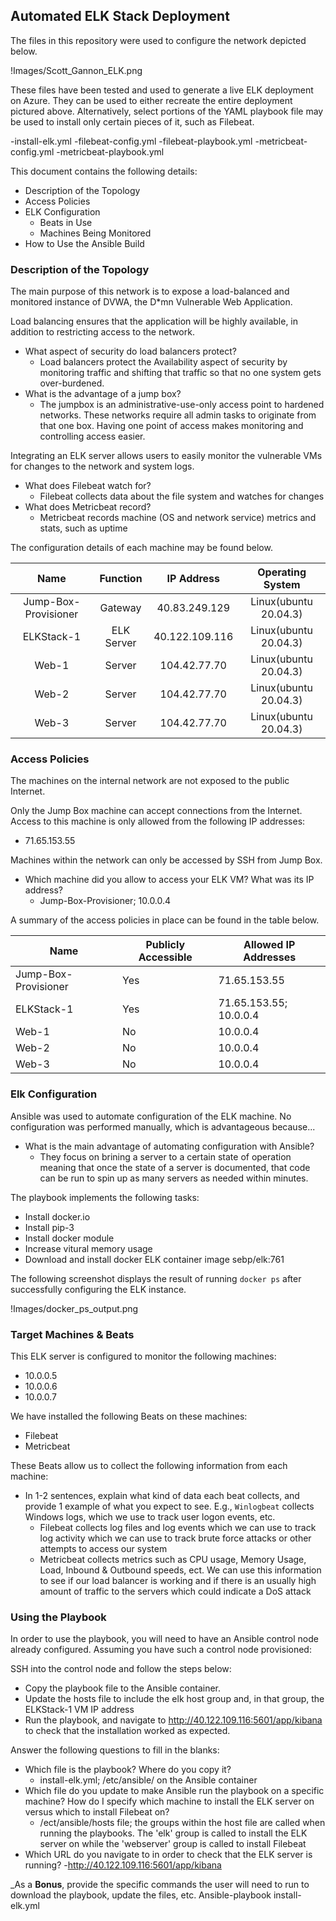 ## Automated ELK Stack Deployment

The files in this repository were used to configure the network depicted below.

!Images/Scott_Gannon_ELK.png

These files have been tested and used to generate a live ELK deployment on Azure. They can be used to either recreate the entire deployment pictured above. Alternatively, select portions of the YAML playbook file may be used to install only certain pieces of it, such as Filebeat.

  -install-elk.yml
  -filebeat-config.yml
  -filebeat-playbook.yml
  -metricbeat-config.yml
  -metricbeat-playbook.yml


This document contains the following details:
- Description of the Topology
- Access Policies
- ELK Configuration
  - Beats in Use
  - Machines Being Monitored
- How to Use the Ansible Build


### Description of the Topology

The main purpose of this network is to expose a load-balanced and monitored instance of DVWA, the D*mn Vulnerable Web Application.

Load balancing ensures that the application will be highly available, in addition to restricting access to the network.
- What aspect of security do load balancers protect?
	- Load balancers protect the Availability aspect of security by monitoring traffic and shifting that traffic so that no one system gets over-burdened. 
- What is the advantage of a jump box?
	- The jumpbox is an administrative-use-only access point to hardened networks. These networks require all admin tasks to originate from that one box. Having one point of access makes monitoring and controlling access easier.

Integrating an ELK server allows users to easily monitor the vulnerable VMs for changes to the network and system logs.
- What does Filebeat watch for?
	- Filebeat collects data about the file system and watches for changes
- What does Metricbeat record?
	- Metricbeat records machine (OS and network service) metrics and stats, such as uptime

The configuration details of each machine may be found below.

|         Name         |  Function  |   IP Address   |    Operating System   |
|:--------------------:|:----------:|:--------------:|:---------------------:|
| Jump-Box-Provisioner | Gateway    | 40.83.249.129  | Linux(ubuntu 20.04.3) |
| ELKStack-1           | ELK Server | 40.122.109.116 | Linux(ubuntu 20.04.3) |
| Web-1                | Server     | 104.42.77.70   | Linux(ubuntu 20.04.3) |
| Web-2                | Server     | 104.42.77.70   | Linux(ubuntu 20.04.3) |
| Web-3                | Server     | 104.42.77.70   | Linux(ubuntu 20.04.3) |

### Access Policies

The machines on the internal network are not exposed to the public Internet. 

Only the Jump Box machine can accept connections from the Internet. Access to this machine is only allowed from the following IP addresses:
- 71.65.153.55

Machines within the network can only be accessed by SSH from Jump Box.
- Which machine did you allow to access your ELK VM? What was its IP address?
	- Jump-Box-Provisioner; 10.0.0.4

A summary of the access policies in place can be found in the table below.

| Name                 | Publicly Accessible | Allowed IP Addresses   |
|----------------------|---------------------|------------------------|
| Jump-Box-Provisioner | Yes                 | 71.65.153.55           |
| ELKStack-1           | Yes                 | 71.65.153.55; 10.0.0.4 |
| Web-1                | No                  | 10.0.0.4               |
| Web-2                | No                  | 10.0.0.4               |
| Web-3                | No                  | 10.0.0.4               |

### Elk Configuration

Ansible was used to automate configuration of the ELK machine. No configuration was performed manually, which is advantageous because...
- What is the main advantage of automating configuration with Ansible?
	- They focus on brining a server to a certain state of operation meaning that once the state of a server is documented, that code can be run to spin up as many servers as needed within minutes.

The playbook implements the following tasks:
- Install docker.io
- Install pip-3
- Install docker module
- Increase vitural memory usage
- Download and install docker ELK container image sebp/elk:761

The following screenshot displays the result of running `docker ps` after successfully configuring the ELK instance.

!Images/docker_ps_output.png

### Target Machines & Beats
This ELK server is configured to monitor the following machines:
- 10.0.0.5
- 10.0.0.6
- 10.0.0.7

We have installed the following Beats on these machines:
- Filebeat
- Metricbeat

These Beats allow us to collect the following information from each machine:
- In 1-2 sentences, explain what kind of data each beat collects, and provide 1 example of what you expect to see. E.g., `Winlogbeat` collects Windows logs, which we use to track user logon events, etc.
	- Filebeat collects log files and log events which we can use to track log activity which we can use to track brute force attacks or other attempts to access our system
	- Metricbeat collects metrics such as CPU usage, Memory Usage, Load, Inbound & Outbound speeds, ect. We can use this information to see if our load balancer is working and if there is an usually high amount of traffic to the servers which could indicate a DoS attack

### Using the Playbook
In order to use the playbook, you will need to have an Ansible control node already configured. Assuming you have such a control node provisioned: 

SSH into the control node and follow the steps below:
- Copy the playbook file to the Ansible container.
- Update the hosts file to include the elk host group and, in that group, the ELKStack-1 VM IP address
- Run the playbook, and navigate to http://40.122.109.116:5601/app/kibana to check that the installation worked as expected.

Answer the following questions to fill in the blanks:
- Which file is the playbook? Where do you copy it?
	- install-elk.yml; /etc/ansible/ on the Ansible container
- Which file do you update to make Ansible run the playbook on a specific machine? How do I specify which machine to install the ELK server on versus which to install Filebeat on?
	- /ect/ansible/hosts file; the groups within the host file are called when running the playbooks. The 'elk' group is called to install the ELK server on while the 'webserver' group is called to install Filebeat
- Which URL do you navigate to in order to check that the ELK server is running?
	-http://40.122.109.116:5601/app/kibana

_As a **Bonus**, provide the specific commands the user will need to run to download the playbook, update the files, etc.
Ansible-playbook install-elk.yml